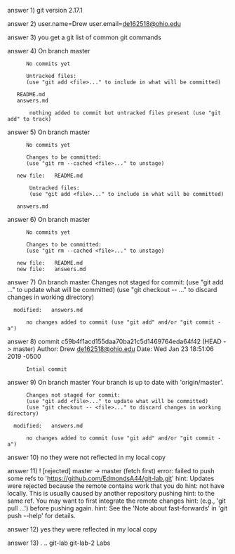 answer 1) git version 2.17.1

answer 2) user.name=Drew
          user.email=de162518@ohio.edu

answer 3) you get a git list of common git commands

answer 4) On branch master

          No commits yet

          Untracked files:
          (use "git add <file>..." to include in what will be committed)

	   README.md
	   answers.md

           nothing added to commit but untracked files present (use "git add" to track)

answer 5) On branch master

          No commits yet

          Changes to be committed:
          (use "git rm --cached <file>..." to unstage)

	   new file:   README.md

           Untracked files:
           (use "git add <file>..." to include in what will be committed)

	   answers.md


answer 6) On branch master

          No commits yet

          Changes to be committed:
          (use "git rm --cached <file>..." to unstage)

	   new file:   README.md
	   new file:   answers.md

answer 7) On branch master
          Changes not staged for commit:
          (use "git add <file>..." to update what will be committed)
          (use "git checkout -- <file>..." to discard changes in working directory)

	  modified:   answers.md

          no changes added to commit (use "git add" and/or "git commit -a")

answer 8) commit c59b4f1acd155daa70ba21c5d1469764eda64f42 (HEAD -> master)
          Author: Drew <de162518@ohio.edu>
          Date:   Wed Jan 23 18:51:06 2019 -0500

          Intial commit

answer 9) On branch master
          Your branch is up to date with 'origin/master'.

          Changes not staged for commit:
          (use "git add <file>..." to update what will be committed)
          (use "git checkout -- <file>..." to discard changes in working directory)

	  modified:   answers.md

          no changes added to commit (use "git add" and/or "git commit -a")

answer 10) no they were not reflected in my local copy

answer 11) ! [rejected]        master -> master (fetch first)
           error: failed to push some refs to 'https://github.com/EdmondsA44/git-lab.git'
           hint: Updates were rejected because the remote contains work that you do
           hint: not have locally. This is usually caused by another repository pushing
           hint: to the same ref. You may want to first integrate the remote changes
           hint: (e.g., 'git pull ...') before pushing again.
           hint: See the 'Note about fast-forwards' in 'git push --help' for details.

answer 12) yes they were reflected in my local copy

answer 13) .  ..  git-lab	git-lab-2  Labs



